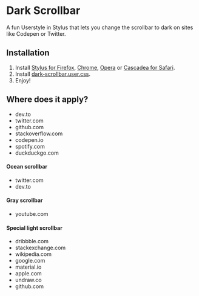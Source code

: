 # Dark Scrollbar
A fun Userstyle in Stylus that lets you change the scrollbar to dark on sites like Codepen or Twitter.

## Installation

1. Install [Stylus for Firefox](https://addons.mozilla.org/en-US/firefox/addon/styl-us/), [Chrome](https://chrome.google.com/webstore/detail/stylus/clngdbkpkpeebahjckkjfobafhncgmne), [Opera](https://addons.opera.com/en-gb/extensions/details/stylus/) or [Cascadea for Safari](https://cascadea.app/).
2. Install [dark-scrollbar.user.css](https://raw.githubusercontent.com/barhatsor/dark-scrollbar/master/dark-scrollbar.user.css).
3. Enjoy!

## Where does it apply?
- dev.to
- twitter.com
- github.com
- stackoverflow.com
- codepen.io
- spotify.com
- duckduckgo.com
#### Ocean scrollbar
- twitter.com
- dev.to
#### Gray scrollbar
- youtube.com
#### Special light scrollbar
- dribbble.com
- stackexchange.com
- wikipedia.com
- google.com
- material.io
- apple.com
- undraw.co
- github.com
